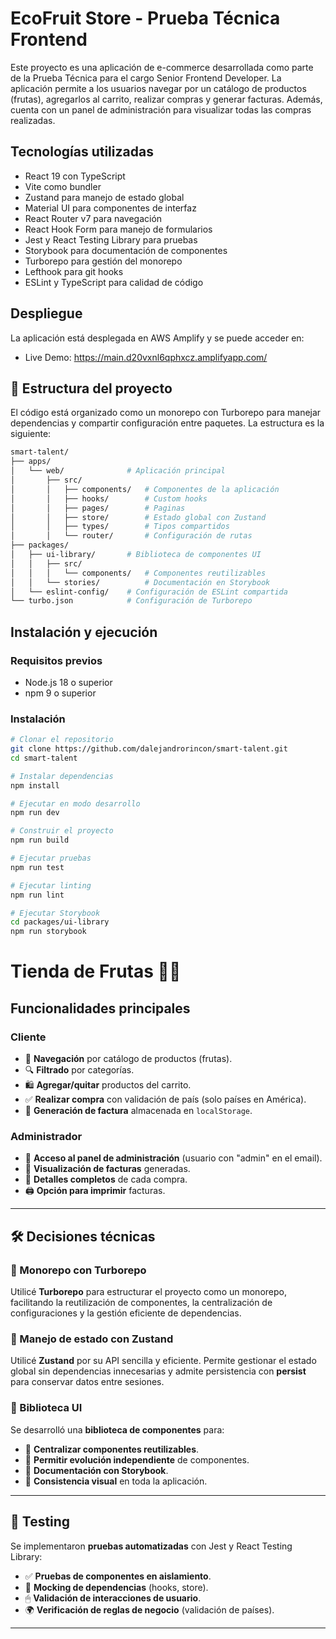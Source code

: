 # EcoFruit Store - Prueba Técnica Frontend

Este proyecto es una aplicación de e-commerce desarrollada como parte de la Prueba Técnica para el cargo Senior Frontend Developer. La aplicación permite a los usuarios navegar por un catálogo de productos (frutas), agregarlos al carrito, realizar compras y generar facturas. Además, cuenta con un panel de administración para visualizar todas las compras realizadas.

## Tecnologías utilizadas

- React 19 con TypeScript
- Vite como bundler
- Zustand para manejo de estado global
- Material UI para componentes de interfaz
- React Router v7 para navegación
- React Hook Form para manejo de formularios
- Jest y React Testing Library para pruebas
- Storybook para documentación de componentes
- Turborepo para gestión del monorepo
- Lefthook para git hooks
- ESLint y TypeScript para calidad de código

## Despliegue

La aplicación está desplegada en AWS Amplify y se puede acceder en:

- Live Demo: https://main.d20vxnl6qphxcz.amplifyapp.com/

## 📂 Estructura del proyecto

El código está organizado como un monorepo con Turborepo para manejar dependencias y compartir configuración entre paquetes. La estructura es la siguiente:

```bash
smart-talent/
├── apps/
│   └── web/              # Aplicación principal
│       ├── src/
│       │   ├── components/   # Componentes de la aplicación
│       │   ├── hooks/        # Custom hooks
│       │   ├── pages/        # Paginas
│       │   ├── store/        # Estado global con Zustand
│       │   ├── types/        # Tipos compartidos
│       │   └── router/       # Configuración de rutas
├── packages/
│   ├── ui-library/       # Biblioteca de componentes UI
│   │   ├── src/
│   │   │   └── components/   # Componentes reutilizables
│   │   └── stories/          # Documentación en Storybook
│   └── eslint-config/    # Configuración de ESLint compartida
└── turbo.json            # Configuración de Turborepo
```

## Instalación y ejecución

### Requisitos previos

- Node.js 18 o superior
- npm 9 o superior

### Instalación

```bash
# Clonar el repositorio
git clone https://github.com/dalejandrorincon/smart-talent.git
cd smart-talent

# Instalar dependencias
npm install

# Ejecutar en modo desarrollo
npm run dev

# Construir el proyecto
npm run build

# Ejecutar pruebas
npm run test

# Ejecutar linting
npm run lint

# Ejecutar Storybook
cd packages/ui-library
npm run storybook
```

# Tienda de Frutas 🛒🍏

## Funcionalidades principales

### Cliente

- 📌 **Navegación** por catálogo de productos (frutas).
- 🔍 **Filtrado** por categorías.
- 🛍 **Agregar/quitar** productos del carrito.
- ✅ **Realizar compra** con validación de país (solo países en América).
- 🧾 **Generación de factura** almacenada en `localStorage`.

### Administrador

- 🔑 **Acceso al panel de administración** (usuario con "admin" en el email).
- 📂 **Visualización de facturas** generadas.
- 📄 **Detalles completos** de cada compra.
- 🖨 **Opción para imprimir** facturas.

---

## 🛠 Decisiones técnicas

### 🚀 Monorepo con Turborepo

Utilicé **Turborepo** para estructurar el proyecto como un monorepo, facilitando la reutilización de componentes, la centralización de configuraciones y la gestión eficiente de dependencias.

### 🔄 Manejo de estado con Zustand

Utilicé **Zustand** por su API sencilla y eficiente. Permite gestionar el estado global sin dependencias innecesarias y admite persistencia con **persist** para conservar datos entre sesiones.

### 🎨 Biblioteca UI

Se desarrolló una **biblioteca de componentes** para:

- 📌 **Centralizar componentes reutilizables**.
- 🚀 **Permitir evolución independiente** de componentes.
- 📖 **Documentación con Storybook**.
- 🎨 **Consistencia visual** en toda la aplicación.

---

## 🧪 Testing

Se implementaron **pruebas automatizadas** con Jest y React Testing Library:

- ✅ **Pruebas de componentes en aislamiento**.
- 🔄 **Mocking de dependencias** (hooks, store).
- 🖱 **Validación de interacciones de usuario**.
- 🌍 **Verificación de reglas de negocio** (validación de países).

---
